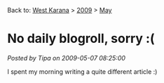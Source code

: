 Back to: [West Karana](/posts/westkarana.md) > [2009](/posts/2009/westkarana.md) > [May](./westkarana.md)
# No daily blogroll, sorry :(

*Posted by Tipa on 2009-05-07 08:25:00*

I spent my morning writing a quite different article :)
